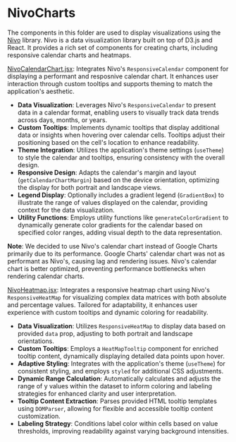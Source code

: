 # NivoCharts

The components in this folder are used to display visualizations using the [Nivo](https://nivo.rocks/) library. Nivo is a data visualization library built on top of D3.js and React. It provides a rich set of components for creating charts, including responsive calendar charts and heatmaps.

[NivoCalendarChart.jsx](NivoCalendarChart.jsx): Integrates Nivo's `ResponsiveCalendar` component for displaying a performant and resposnive calendar chart. It enhances user interaction through custom tooltips and supports theming to match the application's aesthetic.

- **Data Visualization**: Leverages Nivo's `ResponsiveCalendar` to present data in a calendar format, enabling users to visually track data trends across days, months, or years.
- **Custom Tooltips**: Implements dynamic tooltips that display additional data or insights when hovering over calendar cells. Tooltips adjust their positioning based on the cell's location to enhance readability.
- **Theme Integration**: Utilizes the application's theme settings (`useTheme`) to style the calendar and tooltips, ensuring consistency with the overall design.
- **Responsive Design**: Adapts the calendar's margin and layout (`getCalendarChartMargin`) based on the device orientation, optimizing the display for both portrait and landscape views.
- **Legend Display**: Optionally includes a gradient legend (`GradientBox`) to illustrate the range of values displayed on the calendar, providing context for the data visualization.
- **Utility Functions**: Employs utility functions like `generateColorGradient` to dynamically generate color gradients for the calendar based on specified color ranges, adding visual depth to the data representation.

**Note**: We decided to use Nivo's calendar chart instead of Google Charts primarily due to its performance. Google Charts' calendar chart was not as performant as Nivo's, causing lag and rendering issues. Nivo's calendar chart is better optimized, preventing performance bottlenecks when rendering calendar charts.

[NivoHeatmap.jsx](NivoHeatmap.jsx): Integrates a responsive heatmap chart using Nivo's `ResponsiveHeatMap` for visualizing complex data matrices with both absolute and percentage values. Tailored for adaptability, it enhances user experience with custom tooltips and dynamic coloring for readability.

- **Data Visualization**: Utilizes `ResponsiveHeatMap` to display data based on provided `data` prop, adjusting to both portrait and landscape orientations.
- **Custom Tooltips**: Employs a `HeatMapTooltip` component for enriched tooltip content, dynamically displaying detailed data points upon hover.
- **Adaptive Styling**: Integrates with the application's theme (`useTheme`) for consistent styling, and employs `styled` for additional CSS adjustments.
- **Dynamic Range Calculation**: Automatically calculates and adjusts the range of y values within the dataset to inform coloring and labeling strategies for enhanced clarity and user interpretation.
- **Tooltip Content Extraction**: Parses provided HTML tooltip templates using `DOMParser`, allowing for flexible and accessible tooltip content customization.
- **Labeling Strategy**: Conditions label color within cells based on value thresholds, improving readability against varying background intensities.